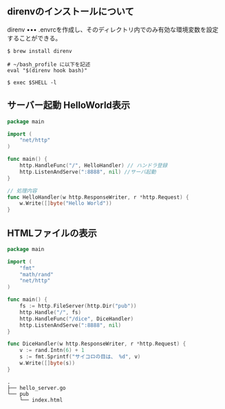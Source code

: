 ## direnvのインストールについて

direnv ••• .envrcを作成し、そのディレクトリ内でのみ有効な環境変数を設定することができる。  

```
$ brew install direnv

# ~/bash_profile に以下を記述
eval "$(direnv hook bash)"

$ exec $SHELL -l
```

## サーバー起動 HelloWorld表示

```go
package main

import (
	"net/http"
)

func main() {
	http.HandleFunc("/", HelloHandler) // ハンドラ登録
	http.ListenAndServe(":8888", nil) //サーバ起動
}

// 処理内容
func HelloHandler(w http.ResponseWriter, r *http.Request) {
	w.Write([]byte("Hello World"))
}

```

## HTMLファイルの表示

```go
package main

import (
	"fmt"
	"math/rand"
	"net/http"
)

func main() {
	fs := http.FileServer(http.Dir("pub"))
	http.Handle("/", fs)
	http.HandleFunc("/dice", DiceHandler)
	http.ListenAndServe(":8888", nil)
}

func DiceHandler(w http.ResponseWriter, r *http.Request) {
	v := rand.Intn(6) + 1
	s := fmt.Sprintf("サイコロの目は、 %d", v)
	w.Write([]byte(s))
}
```
```
.
├── hello_server.go
└── pub
    └── index.html
```
